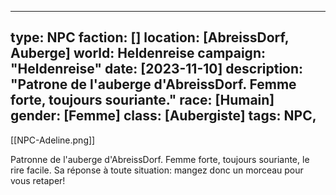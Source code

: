 
--- 
type: NPC 
faction: [] 
location: [AbreissDorf, Auberge] 
world: Heldenreise 
campaign: "Heldenreise" 
date: [2023-11-10] 
description: "Patrone de l'auberge d'AbreissDorf. Femme forte, toujours souriante." 
race: [Humain] 
gender: [Femme] 
class: [Aubergiste] 
tags: NPC, 
---

[[NPC-Adeline.png]]

Patronne de l'auberge d'AbreissDorf. 
Femme forte, toujours souriante, le rire facile.
Sa réponse à toute situation: mangez donc un morceau pour vous retaper!



